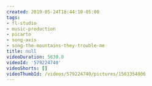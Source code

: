 ```yaml
---
created: 2019-05-24T18:44:10-05:00
tags:
- fl-studio
- music-production
- picarto
- song-axis
- song-the-mountains-they-trouble-me
title: null
videoDuration: 5630.0
videoId: '579224740'
videoShorts: []
videoThumbId: /videos/579224740/pictures/1583354806
---
```

